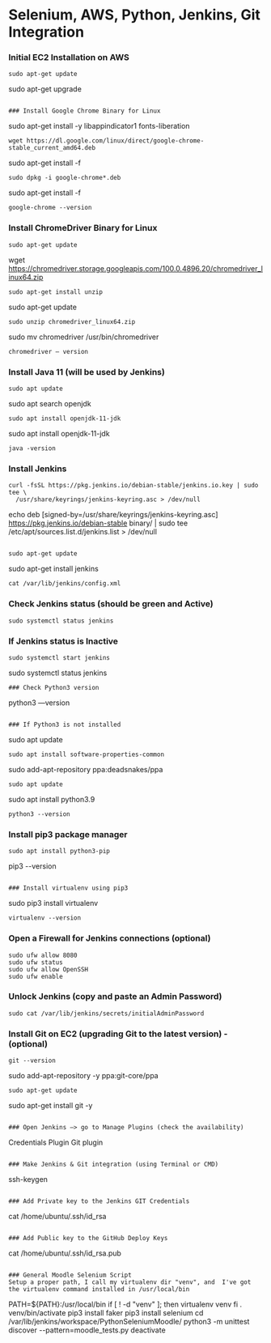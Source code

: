 # Selenium, AWS, Python, Jenkins, Git Integration

### Initial EC2 Installation on AWS
```
sudo apt-get update
```
sudo apt-get upgrade
```

### Install Google Chrome Binary for Linux
```
sudo apt-get install -y libappindicator1 fonts-liberation
```
wget https://dl.google.com/linux/direct/google-chrome-stable_current_amd64.deb
```
sudo apt-get install -f
```
sudo dpkg -i google-chrome*.deb
```
sudo apt-get install -f
```
google-chrome --version
```

### Install ChromeDriver Binary for Linux
```
sudo apt-get update
```
wget https://chromedriver.storage.googleapis.com/100.0.4896.20/chromedriver_linux64.zip
```
sudo apt-get install unzip
```
sudo apt-get update
```
sudo unzip chromedriver_linux64.zip
```
sudo mv chromedriver /usr/bin/chromedriver
```
chromedriver – version
```

### Install Java 11 (will be used by Jenkins)
```
sudo apt update
```
sudo apt search openjdk
```
sudo apt install openjdk-11-jdk
```
sudo apt install openjdk-11-jdk
```
java -version
```

### Install Jenkins 
```
curl -fsSL https://pkg.jenkins.io/debian-stable/jenkins.io.key | sudo tee \
  /usr/share/keyrings/jenkins-keyring.asc > /dev/null
```
  
echo deb [signed-by=/usr/share/keyrings/jenkins-keyring.asc] \
  https://pkg.jenkins.io/debian-stable binary/ | sudo tee \
  /etc/apt/sources.list.d/jenkins.list > /dev/null
```
  
sudo apt-get update
```
sudo apt-get install jenkins
```
cat /var/lib/jenkins/config.xml
```

### Check Jenkins status (should be green and Active)
```
sudo systemctl status jenkins
```

### If Jenkins status is Inactive
```
sudo systemctl start jenkins
```
sudo systemctl status jenkins
```
### Check Python3 version
```
python3 —version
```

### If Python3 is not installed
```
sudo apt update
```
sudo apt install software-properties-common
```
sudo add-apt-repository ppa:deadsnakes/ppa
```
sudo apt update
```
sudo apt install python3.9
```
python3 --version
```

### Install pip3 package manager
```
sudo apt install python3-pip
```
pip3 --version 
```

### Install virtualenv using pip3
```
sudo pip3 install virtualenv 
```
virtualenv --version
```

### Open a Firewall for Jenkins connections (optional)
```
sudo ufw allow 8080
sudo ufw status
sudo ufw allow OpenSSH
sudo ufw enable
```

### Unlock Jenkins (copy and paste an Admin Password)
```
sudo cat /var/lib/jenkins/secrets/initialAdminPassword
```

### Install Git on EC2 (upgrading Git to the latest version) - (optional)
```
git --version
```
sudo add-apt-repository -y ppa:git-core/ppa
```
sudo apt-get update
```
sudo apt-get install git -y
```

### Open Jenkins —> go to Manage Plugins (check the availability)
```
Credentials Plugin 
Git plugin
```

### Make Jenkins & Git integration (using Terminal or CMD)
```
ssh-keygen
```

### Add Private key to the Jenkins GIT Credentials
```
cat /home/ubuntu/.ssh/id_rsa 
```

### Add Public key to the GitHub Deploy Keys
```
cat /home/ubuntu/.ssh/id_rsa.pub
```

### General Moodle Selenium Script
Setup a proper path, I call my virtualenv dir "venv", and  I've got the virtualenv command installed in /usr/local/bin
```
PATH=${PATH}:/usr/local/bin
if [ ! -d "venv" ]; then
        virtualenv venv
fi
. venv/bin/activate
pip3 install faker
pip3 install selenium
cd /var/lib/jenkins/workspace/PythonSeleniumMoodle/
python3 -m unittest discover --pattern=moodle_tests.py
deactivate
```
